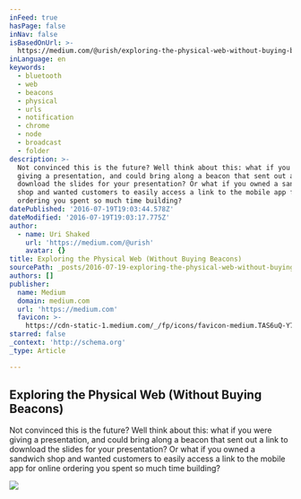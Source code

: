 ```yaml
---
inFeed: true
hasPage: false
inNav: false
isBasedOnUrl: >-
  https://medium.com/@urish/exploring-the-physical-web-without-buying-beacons-efae51e36c2e#.8n83p212g
inLanguage: en
keywords:
  - bluetooth
  - web
  - beacons
  - physical
  - urls
  - notification
  - chrome
  - node
  - broadcast
  - folder
description: >-
  Not convinced this is the future? Well think about this: what if you were
  giving a presentation, and could bring along a beacon that sent out a link to
  download the slides for your presentation? Or what if you owned a sandwich
  shop and wanted customers to easily access a link to the mobile app for online
  ordering you spent so much time building?
datePublished: '2016-07-19T19:03:44.578Z'
dateModified: '2016-07-19T19:03:17.775Z'
author:
  - name: Uri Shaked
    url: 'https://medium.com/@urish'
    avatar: {}
title: Exploring the Physical Web (Without Buying Beacons)
sourcePath: _posts/2016-07-19-exploring-the-physical-web-without-buying-beacons.md
authors: []
publisher:
  name: Medium
  domain: medium.com
  url: 'https://medium.com'
  favicon: >-
    https://cdn-static-1.medium.com/_/fp/icons/favicon-medium.TAS6uQ-Y7kcKgi0xjcYHXw.ico
starred: false
_context: 'http://schema.org'
_type: Article

---
```

<article style=""><h1>Exploring the Physical Web (Without Buying Beacons)</h1><p>Not convinced this is the future? Well think about this: what if you were giving a presentation, and could bring along a beacon that sent out a link to download the slides for your presentation? Or what if you owned a sandwich shop and wanted customers to easily access a link to the mobile app for online ordering you spent so much time building?</p><img src="https://cdn-images-1.medium.com/max/1200/1*7xJC9sVvvYFo1y89MYfvPQ.jpeg" /></article>
